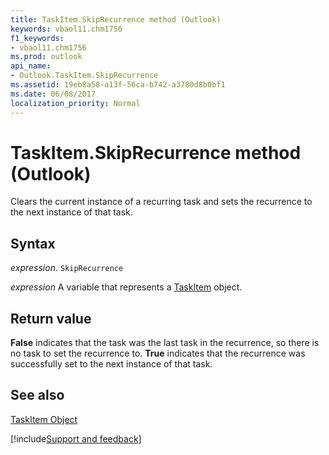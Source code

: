 ```yaml
---
title: TaskItem.SkipRecurrence method (Outlook)
keywords: vbaol11.chm1756
f1_keywords:
- vbaol11.chm1756
ms.prod: outlook
api_name:
- Outlook.TaskItem.SkipRecurrence
ms.assetid: 19eb8a58-a13f-56ca-b742-a3780d8b0bf1
ms.date: 06/08/2017
localization_priority: Normal
---
```



# TaskItem.SkipRecurrence method (Outlook)

Clears the current instance of a recurring task and sets the recurrence to the next instance of that task.


## Syntax

_expression_. `SkipRecurrence`

_expression_ A variable that represents a [TaskItem](Outlook.TaskItem.md) object.


## Return value

 **False** indicates that the task was the last task in the recurrence, so there is no task to set the recurrence to. **True** indicates that the recurrence was successfully set to the next instance of that task.


## See also


[TaskItem Object](Outlook.TaskItem.md)

[!include[Support and feedback](~/includes/feedback-boilerplate.md)]